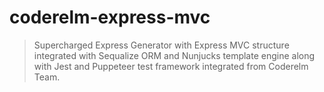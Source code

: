 # coderelm-express-mvc 
> Supercharged Express Generator with Express MVC structure integrated with Sequalize ORM and Nunjucks template engine along with Jest and Puppeteer test framework integrated from Coderelm Team.



